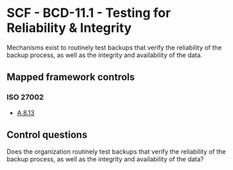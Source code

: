 # SCF - BCD-11.1 - Testing for Reliability & Integrity
Mechanisms exist to routinely test backups that verify the reliability of the backup process, as well as the integrity and availability of the data. 
## Mapped framework controls
### ISO 27002
- [A.8.13](../iso27002/a-8.md#a813)
  
## Control questions
Does the organization routinely test backups that verify the reliability of the backup process, as well as the integrity and availability of the data? 
  